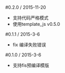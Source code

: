 #0.2.0 / 2015-11-20
- 支持代码严格模式
- 使用template_js v0.5.0

#0.1.1 / 2015-3-6
- fix 编译失败错误

#0.1.0 / 2015-3-6
- 支持fis预编译模版
